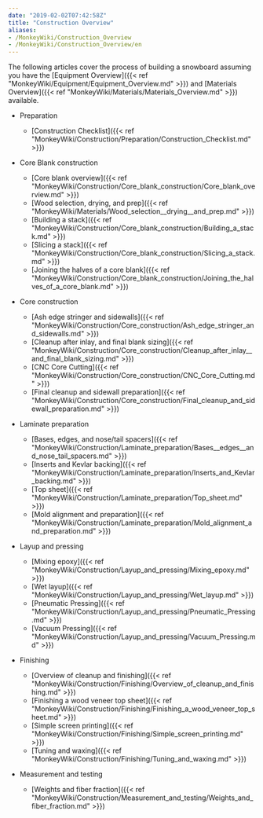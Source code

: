 ```yaml
---
date: "2019-02-02T07:42:58Z"
title: "Construction Overview"
aliases:
- /MonkeyWiki/Construction_Overview
- /MonkeyWiki/Construction_Overview/en
---
```

The following articles cover the process of building a snowboard assuming you have the [Equipment Overview]({{< ref "MonkeyWiki/Equipment/Equipment_Overview.md" >}}) and [Materials Overview]({{< ref "MonkeyWiki/Materials/Materials_Overview.md" >}}) available. 

- Preparation
  - [Construction Checklist]({{< ref "MonkeyWiki/Construction/Preparation/Construction_Checklist.md" >}})

- Core Blank construction
  - [Core blank overview]({{< ref "MonkeyWiki/Construction/Core_blank_construction/Core_blank_overview.md" >}})
  - [Wood selection, drying, and prep]({{< ref "MonkeyWiki/Materials/Wood_selection__drying__and_prep.md" >}})
  - [Building a stack]({{< ref "MonkeyWiki/Construction/Core_blank_construction/Building_a_stack.md" >}})
  - [Slicing a stack]({{< ref "MonkeyWiki/Construction/Core_blank_construction/Slicing_a_stack.md" >}})
  - [Joining the halves of a core blank]({{< ref "MonkeyWiki/Construction/Core_blank_construction/Joining_the_halves_of_a_core_blank.md" >}})

- Core construction
  - [Ash edge stringer and sidewalls]({{< ref "MonkeyWiki/Construction/Core_construction/Ash_edge_stringer_and_sidewalls.md" >}})
  - [Cleanup after inlay, and final blank sizing]({{< ref "MonkeyWiki/Construction/Core_construction/Cleanup_after_inlay__and_final_blank_sizing.md" >}})
  - [CNC Core Cutting]({{< ref "MonkeyWiki/Construction/Core_construction/CNC_Core_Cutting.md" >}})
  - [Final cleanup and sidewall preparation]({{< ref "MonkeyWiki/Construction/Core_construction/Final_cleanup_and_sidewall_preparation.md" >}})

- Laminate preparation
  - [Bases, edges, and nose/tail spacers]({{< ref "MonkeyWiki/Construction/Laminate_preparation/Bases__edges__and_nose_tail_spacers.md" >}})
  - [Inserts and Kevlar backing]({{< ref "MonkeyWiki/Construction/Laminate_preparation/Inserts_and_Kevlar_backing.md" >}})
  - [Top sheet]({{< ref "MonkeyWiki/Construction/Laminate_preparation/Top_sheet.md" >}})
  - [Mold alignment and preparation]({{< ref "MonkeyWiki/Construction/Laminate_preparation/Mold_alignment_and_preparation.md" >}})

- Layup and pressing
  - [Mixing epoxy]({{< ref "MonkeyWiki/Construction/Layup_and_pressing/Mixing_epoxy.md" >}})
  - [Wet layup]({{< ref "MonkeyWiki/Construction/Layup_and_pressing/Wet_layup.md" >}})
  - [Pneumatic Pressing]({{< ref "MonkeyWiki/Construction/Layup_and_pressing/Pneumatic_Pressing.md" >}})
  - [Vacuum Pressing]({{< ref "MonkeyWiki/Construction/Layup_and_pressing/Vacuum_Pressing.md" >}})

- Finishing
  - [Overview of cleanup and finishing]({{< ref "MonkeyWiki/Construction/Finishing/Overview_of_cleanup_and_finishing.md" >}})
  - [Finishing a wood veneer top sheet]({{< ref "MonkeyWiki/Construction/Finishing/Finishing_a_wood_veneer_top_sheet.md" >}})
  - [Simple screen printing]({{< ref "MonkeyWiki/Construction/Finishing/Simple_screen_printing.md" >}})
  - [Tuning and waxing]({{< ref "MonkeyWiki/Construction/Finishing/Tuning_and_waxing.md" >}})

- Measurement and testing
  - [Weights and fiber fraction]({{< ref "MonkeyWiki/Construction/Measurement_and_testing/Weights_and_fiber_fraction.md" >}})


